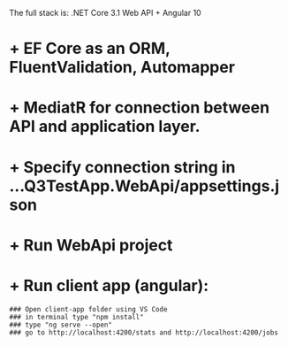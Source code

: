 The full stack is: .NET Core 3.1 Web API + Angular 10

# + EF Core as an ORM, FluentValidation, Automapper

# + MediatR for connection between API and application layer.


# + Specify connection string in ...Q3TestApp.WebApi/appsettings.json 
# + Run WebApi project
# + Run client app (angular):
	### Open client-app folder using VS Code
	### in terminal type "npm install"
	### type "ng serve --open"
	### go to http://localhost:4200/stats and http://localhost:4200/jobs